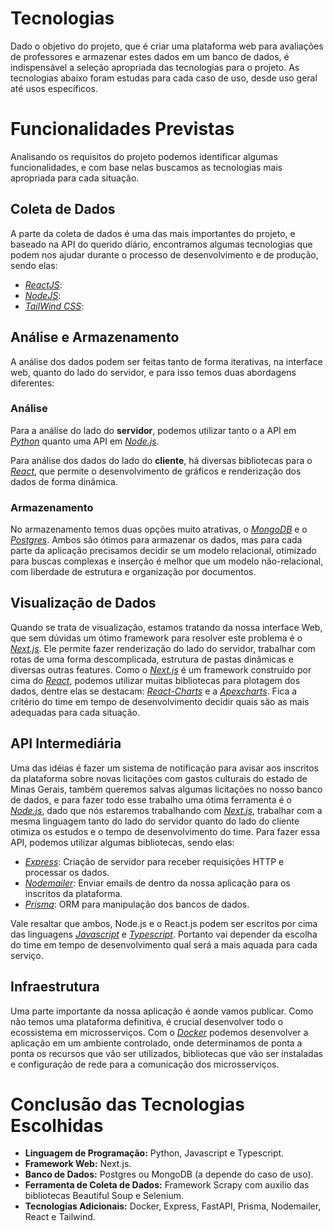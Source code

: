 # Tecnologias

Dado o objetivo do projeto, que é criar uma plataforma web para avaliações de professores e armazenar estes dados em um banco de dados, é indispensável a seleção apropriada das tecnologias para o projeto. As tecnologias abaixo foram estudas para cada caso de uso, desde uso geral até usos específicos.

# Funcionalidades Previstas

Analisando os requisitos do projeto podemos identificar algumas funcionalidades, e com base nelas buscamos as tecnologias mais apropriada para cada situação.

## Coleta de Dados

A parte da coleta de dados é uma das mais importantes do projeto, e baseado na API do querido diário, encontramos algumas tecnologias que podem nos ajudar durante o processo de desenvolvimento e de produção, sendo elas:

- _[ReactJS](https://react.dev/)_:
- _[NodeJS](https://nodejs.org/)_:
- _[TailWind CSS](https://tailwindcss.com/)_: 

## Análise e Armazenamento

A análise dos dados podem ser feitas tanto de forma iterativas, na interface web, quanto do lado do servidor, e para isso temos duas abordagens diferentes:

### Análise

Para a análise do lado do **servidor**, podemos utilizar tanto o a API em _[Python](https://www.python.org/)_ quanto uma API em _[Node.js](https://nodejs.org/en)_.

Para análise dos dados do lado do **cliente**, há diversas bibliotecas para o _[React](https://react.dev/)_, que permite o desenvolvimento de gráficos e renderização dos dados de forma dinâmica.

### Armazenamento

No armazenamento temos duas opções muito atrativas, o _[MongoDB](https://www.mongodb.com/pt-br)_ e o _[Postgres](https://www.postgresql.org/)_. Ambos são ótimos para armazenar os dados, mas para cada parte da aplicação precisamos decidir se um modelo relacional, otimizado para buscas complexas e inserção é melhor que um modelo não-relacional, com liberdade de estrutura e organização por documentos.

## Visualização de Dados

Quando se trata de visualização, estamos tratando da nossa interface Web, que sem dúvidas um ótimo framework para resolver este problema é o _[Next.js](https://nextjs.org/)_. Ele permite fazer renderização do lado do servidor, trabalhar com rotas de uma forma descomplicada, estrutura de pastas dinâmicas e diversas outras features.
Como o _[Next.js](https://nextjs.org/)_ é um framework construído por cima do _[React](https://react.dev/)_, podemos utilizar muitas bibliotecas para plotagem dos dados, dentre elas se destacam: _[React-Charts](https://react-charts.tanstack.com/)_ e a _[Apexcharts](https://react-charts.tanstack.com/)_. Fica a critério do time em tempo de desenvolvimento decidir quais são as mais adequadas para cada situação.

## API Intermediária

Uma das idéias é fazer um sistema de notificação para avisar aos inscritos da plataforma sobre novas licitações com gastos culturais do estado de Minas Gerais, também queremos salvas algumas licitações no nosso banco de dados, e para fazer todo esse trabalho uma ótima ferramenta é o _[Node.js](https://nodejs.org/en)_, dado que nós estaremos trabalhando com _[Next.js](https://nextjs.org/)_, trabalhar com a mesma linguagem tanto do lado do servidor quanto do lado do cliente otimiza os estudos e o tempo de desenvolvimento do time. Para fazer essa API, podemos utilizar algumas bibliotecas, sendo elas:

- _[Express](https://expressjs.com/)_: Criação de servidor para receber requisições HTTP e processar os dados.
- _[Nodemailer](https://www.nodemailer.com/)_: Enviar emails de dentro da nossa aplicação para os inscritos da plataforma.
- _[Prisma](https://www.prisma.io/)_: ORM para manipulação dos bancos de dados.

Vale resaltar que ambos, Node.js e o React.js podem ser escritos por cima das linguagens _[Javascript](https://www.javascript.com/)_ e _[Typescript](https://www.typescriptlang.org/)_. Portanto vai depender da escolha do time em tempo de desenvolvimento qual será a mais aquada para cada serviço.

## Infraestrutura

Uma parte importante da nossa aplicação é aonde vamos publicar. Como não temos uma plataforma definitiva, é crucial desenvolver todo o ecossistema em microsserviços. Com o _[Docker](https://www.docker.com/)_ podemos desenvolver a aplicação em um ambiente controlado, onde determinamos de ponta a ponta os recursos que vão ser utilizados, bibliotecas que vão ser instaladas e configuração de rede para a comunicação dos microsserviços.

# Conclusão das Tecnologias Escolhidas

- **Linguagem de Programação:** Python, Javascript e Typescript.
- **Framework Web:** Next.js.
- **Banco de Dados:** Postgres ou MongoDB (a depende do caso de uso).
- **Ferramenta de Coleta de Dados:** Framework Scrapy com auxilio das bibliotecas Beautiful Soup e Selenium.
- **Tecnologias Adicionais:** Docker, Express, FastAPI, Prisma, Nodemailer, React e Tailwind.
